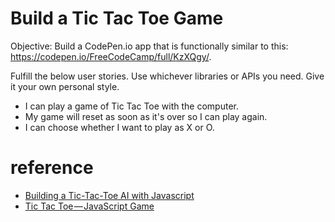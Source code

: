 # Build a Tic Tac Toe Game


Objective: Build a CodePen.io app that is functionally similar to this: https://codepen.io/FreeCodeCamp/full/KzXQgy/.

Fulfill the below user stories. Use whichever libraries or APIs you need. Give it your own personal style.
  - I can play a game of Tic Tac Toe with the computer.
  - My game will reset as soon as it's over so I can play again.
  - I can choose whether I want to play as X or O.


# reference
- [Building a Tic-Tac-Toe AI with Javascript](https://mostafa-samir.github.io/Tic-Tac-Toe-AI/)
- [Tic Tac Toe — JavaScript Game](https://medium.com/front-end-hacking/tic-tac-toe-javascript-game-b0cd6e98edd9#.eemk9gfeq)
